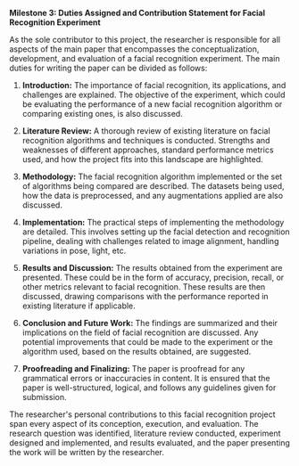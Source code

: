 **Milestone 3: Duties Assigned and Contribution Statement for Facial Recognition Experiment**

As the sole contributor to this project, the researcher is responsible for all aspects of the main paper that encompasses the conceptualization, development, and evaluation of a facial recognition experiment. The main duties for writing the paper can be divided as follows:

1. **Introduction:** The importance of facial recognition, its applications, and challenges are explained. The objective of the experiment, which could be evaluating the performance of a new facial recognition algorithm or comparing existing ones, is also discussed.

2. **Literature Review:** A thorough review of existing literature on facial recognition algorithms and techniques is conducted. Strengths and weaknesses of different approaches, standard performance metrics used, and how the project fits into this landscape are highlighted.

3. **Methodology:** The facial recognition algorithm implemented or the set of algorithms being compared are described. The datasets being used, how the data is preprocessed, and any augmentations applied are also discussed.

4. **Implementation:** The practical steps of implementing the methodology are detailed. This involves setting up the facial detection and recognition pipeline, dealing with challenges related to image alignment, handling variations in pose, light, etc.

5. **Results and Discussion:** The results obtained from the experiment are presented. These could be in the form of accuracy, precision, recall, or other metrics relevant to facial recognition. These results are then discussed, drawing comparisons with the performance reported in existing literature if applicable.

6. **Conclusion and Future Work:** The findings are summarized and their implications on the field of facial recognition are discussed. Any potential improvements that could be made to the experiment or the algorithm used, based on the results obtained, are suggested.

7. **Proofreading and Finalizing:** The paper is proofread for any grammatical errors or inaccuracies in content. It is ensured that the paper is well-structured, logical, and follows any guidelines given for submission.

The researcher's personal contributions to this facial recognition project span every aspect of its conception, execution, and evaluation. The research question was identified, literature review conducted, experiment designed and implemented, and results evaluated, and the paper presenting the work will be written by the researcher.